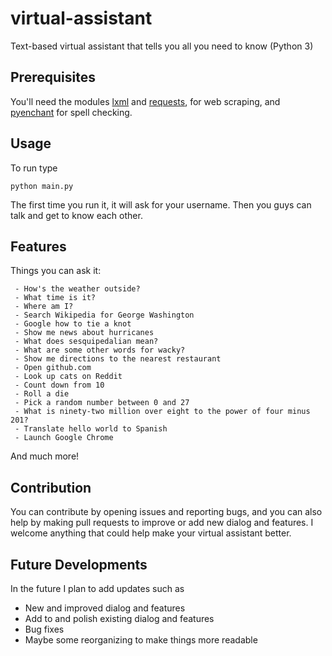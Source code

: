 # virtual-assistant
Text-based virtual assistant that tells you all you need to know (Python 3)

## Prerequisites
You'll need the modules [lxml](http://lxml.de/installation.html) and [requests](http://docs.python-requests.org/en/master/user/install/), for web scraping, and [pyenchant](http://pythonhosted.org/pyenchant/tutorial.html#installing-pyenchant) for spell checking.

## Usage
To run type

    python main.py

The first time you run it, it will ask for your username. Then you guys can talk and get to know each other.

## Features
Things you can ask it:
```
 - How's the weather outside?
 - What time is it?
 - Where am I?
 - Search Wikipedia for George Washington
 - Google how to tie a knot
 - Show me news about hurricanes
 - What does sesquipedalian mean?
 - What are some other words for wacky?
 - Show me directions to the nearest restaurant
 - Open github.com
 - Look up cats on Reddit
 - Count down from 10
 - Roll a die
 - Pick a random number between 0 and 27
 - What is ninety-two million over eight to the power of four minus 201?
 - Translate hello world to Spanish
 - Launch Google Chrome
```

And much more!

## Contribution
You can contribute by opening issues and reporting bugs, and you can also help by making pull requests to improve or add new dialog and features. I welcome anything that could help make your virtual assistant better.

## Future Developments
In the future I plan to add updates such as
 - New and improved dialog and features
 - Add to and polish existing dialog and features
 - Bug fixes
 - Maybe some reorganizing to make things more readable
